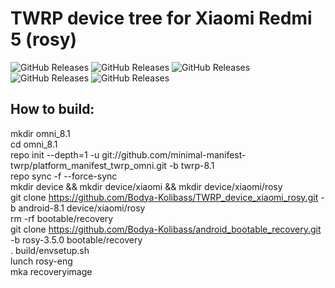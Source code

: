 TWRP device tree for Xiaomi Redmi 5 (rosy)
========================================================

<img alt="GitHub Releases" src="https://img.shields.io/github/downloads/Bodya-Kolibass/TWRP_device_xiaomi_rosy/3.3.0-0/total">   <img alt="GitHub Releases" src="https://img.shields.io/github/downloads/Bodya-Kolibass/TWRP_device_xiaomi_rosy/3.3.1-0/total">   <img alt="GitHub Releases" src="https://img.shields.io/github/downloads/Bodya-Kolibass/TWRP_device_xiaomi_rosy/3.3.1-1/total">   <img alt="GitHub Releases" src="https://img.shields.io/github/downloads/Bodya-Kolibass/TWRP_device_xiaomi_rosy/3.5.0_9-0/total">   <img alt="GitHub Releases" src="https://img.shields.io/github/downloads/Bodya-Kolibass/TWRP_device_xiaomi_rosy/3.5.2_9-0/total">

How to build:
--------------------------------------------
mkdir omni_8.1    
cd omni_8.1   
repo init --depth=1 -u git://github.com/minimal-manifest-twrp/platform_manifest_twrp_omni.git -b twrp-8.1   
repo sync -f --force-sync   
mkdir device && mkdir device/xiaomi && mkdir device/xiaomi/rosy   
git clone https://github.com/Bodya-Kolibass/TWRP_device_xiaomi_rosy.git -b android-8.1 device/xiaomi/rosy   
rm -rf bootable/recovery    
git clone https://github.com/Bodya-Kolibass/android_bootable_recovery.git -b rosy-3.5.0 bootable/recovery    
. build/envsetup.sh   
lunch rosy-eng    
mka recoveryimage   
